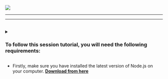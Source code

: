 <kbd>
<img src="https://github.com/sachindsilva16/Reactjs-Workshop/blob/main/Images/Slide1-Main%20Page.png">
</kbd>
<hr>

<hr>



<br>

<details>
<summary> 
<h3>To follow this session tutorial, you will need the following requirements:</h3>
</summary>
</details>

- Firstly, make sure you have installed the latest version of Node.js on your computer. **[Download from here](https://nodejs.org/en)**
